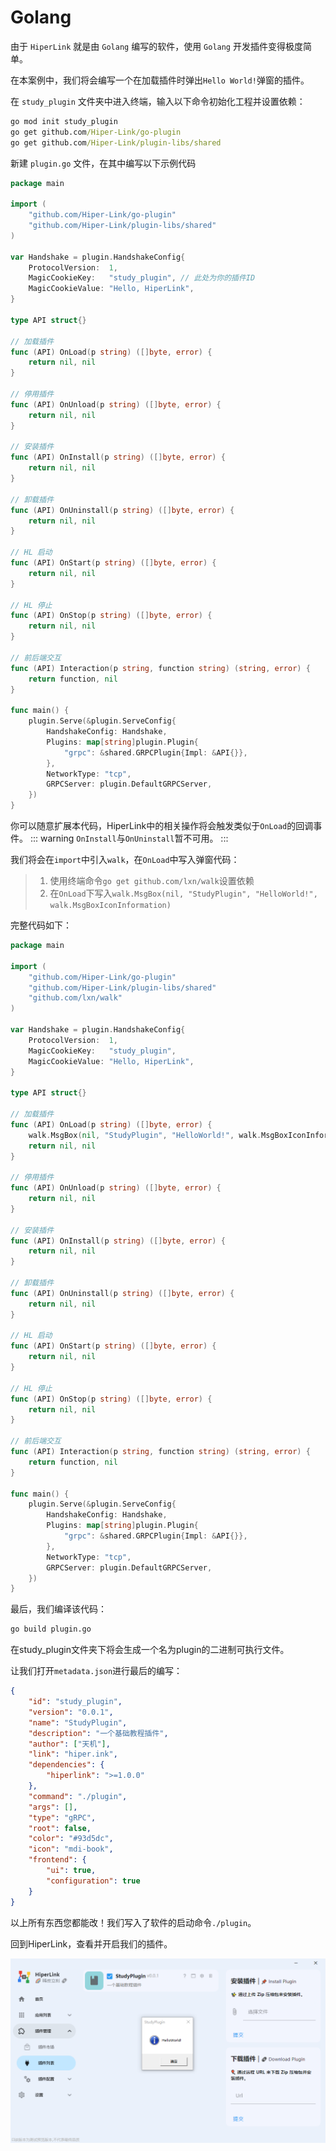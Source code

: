 # Golang 

由于 `HiperLink` 就是由 `Golang` 编写的软件，使用 `Golang` 开发插件变得极度简单。

在本案例中，我们将会编写一个在加载插件时弹出`Hello World!`弹窗的插件。

在 `study_plugin` 文件夹中进入终端，输入以下命令初始化工程并设置依赖：

``` cmd
go mod init study_plugin
go get github.com/Hiper-Link/go-plugin
go get github.com/Hiper-Link/plugin-libs/shared
```

新建 `plugin.go` 文件，在其中编写以下示例代码

``` go
package main

import (
	"github.com/Hiper-Link/go-plugin"
	"github.com/Hiper-Link/plugin-libs/shared"
)

var Handshake = plugin.HandshakeConfig{
	ProtocolVersion:  1,
	MagicCookieKey:   "study_plugin", // 此处为你的插件ID
	MagicCookieValue: "Hello, HiperLink",
}

type API struct{}

// 加载插件
func (API) OnLoad(p string) ([]byte, error) {
	return nil, nil
}

// 停用插件
func (API) OnUnload(p string) ([]byte, error) {
	return nil, nil
}

// 安装插件
func (API) OnInstall(p string) ([]byte, error) {
	return nil, nil
}

// 卸载插件
func (API) OnUninstall(p string) ([]byte, error) {
	return nil, nil
}

// HL 启动
func (API) OnStart(p string) ([]byte, error) {
	return nil, nil
}

// HL 停止
func (API) OnStop(p string) ([]byte, error) {
	return nil, nil
}

// 前后端交互
func (API) Interaction(p string, function string) (string, error) {
	return function, nil
}

func main() {
	plugin.Serve(&plugin.ServeConfig{
		HandshakeConfig: Handshake,
		Plugins: map[string]plugin.Plugin{
			"grpc": &shared.GRPCPlugin{Impl: &API{}},
		},
		NetworkType: "tcp",
		GRPCServer: plugin.DefaultGRPCServer,
	})
}
```

你可以随意扩展本代码，HiperLink中的相关操作将会触发类似于`OnLoad`的回调事件。
::: warning
`OnInstall`与`OnUninstall`暂不可用。
:::

我们将会在`import`中引入`walk`，在`OnLoad`中写入弹窗代码：

> 1. 使用终端命令`go get github.com/lxn/walk`设置依赖
> 2. 在`OnLoad`下写入`walk.MsgBox(nil, "StudyPlugin", "HelloWorld!", walk.MsgBoxIconInformation)`

完整代码如下：

``` go
package main

import (
	"github.com/Hiper-Link/go-plugin"
	"github.com/Hiper-Link/plugin-libs/shared"
	"github.com/lxn/walk"
)

var Handshake = plugin.HandshakeConfig{
	ProtocolVersion:  1,
	MagicCookieKey:   "study_plugin",
	MagicCookieValue: "Hello, HiperLink",
}

type API struct{}

// 加载插件
func (API) OnLoad(p string) ([]byte, error) {
	walk.MsgBox(nil, "StudyPlugin", "HelloWorld!", walk.MsgBoxIconInformation)
	return nil, nil
}

// 停用插件
func (API) OnUnload(p string) ([]byte, error) {
	return nil, nil
}

// 安装插件
func (API) OnInstall(p string) ([]byte, error) {
	return nil, nil
}

// 卸载插件
func (API) OnUninstall(p string) ([]byte, error) {
	return nil, nil
}

// HL 启动
func (API) OnStart(p string) ([]byte, error) {
	return nil, nil
}

// HL 停止
func (API) OnStop(p string) ([]byte, error) {
	return nil, nil
}

// 前后端交互
func (API) Interaction(p string, function string) (string, error) {
	return function, nil
}

func main() {
	plugin.Serve(&plugin.ServeConfig{
		HandshakeConfig: Handshake,
		Plugins: map[string]plugin.Plugin{
			"grpc": &shared.GRPCPlugin{Impl: &API{}},
		},
		NetworkType: "tcp",
		GRPCServer: plugin.DefaultGRPCServer,
	})
}
```

最后，我们编译该代码：
``` cmd
go build plugin.go
```
在study_plugin文件夹下将会生成一个名为plugin的二进制可执行文件。

让我们打开`metadata.json`进行最后的编写：
``` json
{
    "id": "study_plugin",
    "version": "0.0.1",
    "name": "StudyPlugin",
    "description": "一个基础教程插件",
    "author": ["天机"],
    "link": "hiper.ink",
    "dependencies": {
        "hiperlink": ">=1.0.0"
    },
    "command": "./plugin",
    "args": [],
    "type": "gRPC",
    "root": false,
    "color": "#93d5dc",
    "icon": "mdi-book",
    "frontend": {
        "ui": true,
        "configuration": true
    }
}
```
以上所有东西您都能改！我们写入了软件的启动命令`./plugin`。

回到HiperLink，查看并开启我们的插件。

![HiperLink插件界面](/img/PluginDocs/Start-2.png "HiperLink插件界面")